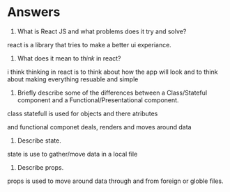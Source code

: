 # Answers

1.  What is React JS and what problems does it try and solve?

  react is a library that tries to make a better ui experiance.

1.  What does it mean to _think_ in react?

i think thinking in react is to think about how the app will look and to think about making everything resuable and simple 

1.  Briefly describe some of the differences between a Class/Stateful component and a Functional/Presentational component.

class statefull is used for objects and there atributes 

and functional componet deals, renders and moves around data 

1.  Describe state.

  state is use to gather/move data in a local file 

1.  Describe props.

 props is used to move around data through and from foreign or globle files. 
